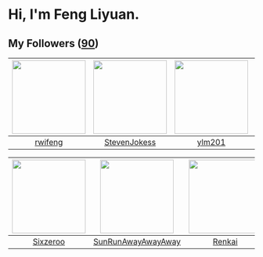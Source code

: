 # Hi, I'm Feng Liyuan.

## My Followers ([90](https://github.com/SunRunAway?tab=followers))

| <img src="https://avatars.githubusercontent.com/u/1814146?v=4" width="150" height="150" /> | <img src="https://avatars.githubusercontent.com/u/71307974?v=4" width="150" height="150" /> | <img src="https://avatars.githubusercontent.com/u/588162?v=4" width="150" height="150" /> | <img src="https://avatars.githubusercontent.com/u/43768654?v=4" width="150" height="150" /> |
| :----------------------------------------------------------------------------------------: | :-----------------------------------------------------------------------------------------: | :---------------------------------------------------------------------------------------: | :-----------------------------------------------------------------------------------------: |
|                            [rwifeng](https://github.com/rwifeng)                           |                       [StevenJokess](https://github.com/StevenJokess)                       |                            [ylm201](https://github.com/ylm201)                            |                            [erwadba](https://github.com/erwadba)                            |

| <img src="https://avatars.githubusercontent.com/u/20949383?v=4" width="150" height="150" /> | <img src="https://avatars.githubusercontent.com/u/51537937?v=4" width="150" height="150" /> | <img src="https://avatars.githubusercontent.com/u/3381789?v=4" width="150" height="150" /> | <img src="https://avatars.githubusercontent.com/u/14808551?v=4" width="150" height="150" /> |
| :-----------------------------------------------------------------------------------------: | :-----------------------------------------------------------------------------------------: | :----------------------------------------------------------------------------------------: | :-----------------------------------------------------------------------------------------: |
|                           [Sixzeroo](https://github.com/Sixzeroo)                           |                 [SunRunAwayAwayAway](https://github.com/SunRunAwayAwayAway)                 |                             [Renkai](https://github.com/Renkai)                            |                            [Lisprez](https://github.com/Lisprez)                            |